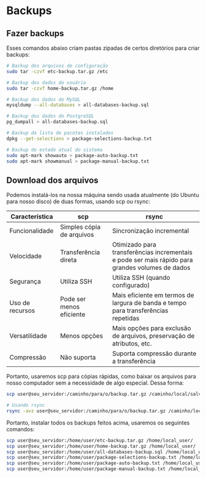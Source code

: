 # Backups

## Fazer backups

Esses comandos abaixo criam pastas zipadas de certos diretórios para criar backups:

```bash
# Backup dos arquivos de configuração
sudo tar -czvf etc-backup.tar.gz /etc

# Backup dos dados do usuário
sudo tar -czvf home-backup.tar.gz /home

# Backup dos dados do MySQL
mysqldump --all-databases > all-databases-backup.sql

# Backup dos dados do PostgreSQL
pg_dumpall > all-databases-backup.sql

# Backup da lista de pacotes instalados
dpkg --get-selections > package-selections-backup.txt

# Backup do estado atual do sistema
sudo apt-mark showauto > package-auto-backup.txt
sudo apt-mark showmanual > package-manual-backup.txt
```

## Download dos arquivos

Podemos instalá-los na nossa máquina sendo usada atualmente (do Ubuntu para nosso disco) de duas formas, usando scp ou rsync:

| Característica  | scp                       | rsync                                                                                           |
| --------------- | ------------------------- | ----------------------------------------------------------------------------------------------- |
| Funcionalidade  | Simples cópia de arquivos | Sincronização incremental                                                                       |
| Velocidade      | Transferência direta      | Otimizado para transferências incrementais e pode ser mais rápido para grandes volumes de dados |
| Segurança       | Utiliza SSH               | Utiliza SSH (quando configurado)                                                                |
| Uso de recursos | Pode ser menos eficiente  | Mais eficiente em termos de largura de banda e tempo para transferências repetidas              |
| Versatilidade   | Menos opções              | Mais opções para exclusão de arquivos, preservação de atributos, etc.                           |
| Compressão      | Não suporta               | Suporta compressão durante a transferência                                                      |

Portanto, usaremos scp para cópias rápidas, como baixar os arquivos para nosso computador sem a necessidade de algo especial. Dessa forma:

```bash
scp user@seu_servidor:/caminho/para/o/backup.tar.gz /caminho/local/salvar/

# Usando rsync
rsync -avz user@seu_servidor:/caminho/para/o/backup.tar.gz /caminho/local/salvar/
```

Portanto, instalar todos os backups feitos acima, usaremos os seguintes comandos:

```bash
scp user@seu_servidor:/home/user/etc-backup.tar.gz /home/local_user/
scp user@seu_servidor:/home/user/home-backup.tar.gz /home/local_user/
scp user@seu_servidor:/home/user/all-databases-backup.sql /home/local_user/
scp user@seu_servidor:/home/user/package-selections-backup.txt /home/local_user/
scp user@seu_servidor:/home/user/package-auto-backup.txt /home/local_user/
scp user@seu_servidor:/home/user/package-manual-backup.txt /home/local_user/
```

